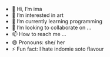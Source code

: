 - 👋 Hi, I’m ima
- 👀 I’m interested in art
- 🌱 I’m currently learning programming
- 💞️ I’m looking to collaborate on ...
- 📫 How to reach me ...
- 😄 Pronouns: she/ her
- ⚡ Fun fact: I hate indomie soto flavour

<!---
Fathimah-ima/Fathimah-ima is a ✨ special ✨ repository because its `README.md` (this file) appears on your GitHub profile.
You can click the Preview link to take a look at your changes.
--->
